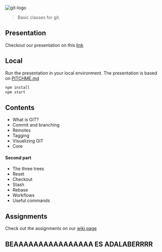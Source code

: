 ![git-logo](https://github.com/ajorquera/git-workshop/blob/master/assets/imgs/git-logo-2.png)

> Basic classes for git.

## Presentation

Checkout our presentation on this [link](https://gitpitch.com/ajorquera/git-workshop/master)

## Local

Run the presentation in your local environment. The presentation is based on [PITCHME.md](PITCHME.md)

```bash
npm install
npm start
```

## Contents

- What is GIT?
- Commit and branching
- Remotes
- Tagging
- Visualizing GIT
- Core

#### Second part

- The three trees
- Reset
- Checkout
- Stash
- Rebase
- Workflows
- Useful commands

## Assignments

Check out the assignments on our [wiki page](https://github.com/ajorquera/git-workshop/wiki/assignments)

## BEAAAAAAAAAAAAAAAA ES ADALABERRRR
